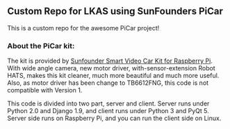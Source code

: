 ## Custom Repo for LKAS using SunFounders PiCar

This is a custom repo for the awesome PiCar project!

### About the PiCar kit:
The kit is provided by [Sunfounder Smart Video Car Kit for Raspberry Pi](https://github.com/sunfounder/Sunfounder_Smart_Video_Car_Kit_for_RaspberryPi). With wide angle camera, new motor driver, with-sensor-extension Robot HATS, makes this kit cleaner, much more beautiful and much more useful.
Also, as motor driver has been change to TB6612FNG, this code is not compatible with Version 1.

This code is divided into two part, server and client. Server runs under Python 2.0 and Django 1.9, and client runs under Python 3 and PyQt 5.
Server side runs on Raspberry Pi, and you can run the client side on Linux.

